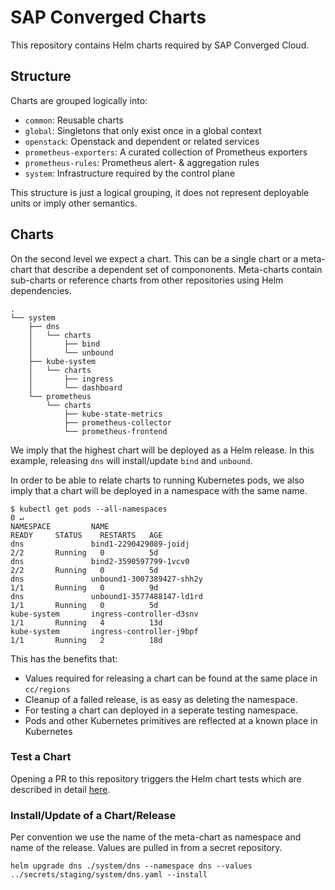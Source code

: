 # SAP Converged Charts

This repository contains Helm charts required by SAP Converged Cloud. 

## Structure

Charts are grouped logically into:

  * `common`: Reusable charts
  * `global`: Singletons that only exist once in a global context
  * `openstack`: Openstack and dependent or related services
  * `prometheus-exporters`: A curated collection of Prometheus exporters
  * `prometheus-rules`: Prometheus alert- & aggregation rules
  * `system`: Infrastructure required by the control plane 

This structure is just a logical grouping, it does not represent deployable
units or imply other semantics. 

## Charts 

On the second level we expect a chart. This can be a single chart or
a meta-chart that describe a dependent set of compononents. Meta-charts contain
sub-charts or reference charts from other repositories using Helm dependencies.

```
.
└── system
    ├── dns
    │   └── charts
    │       ├── bind
    │       └── unbound
    ├── kube-system
    │   └── charts
    │       ├── ingress
    │       └── dashboard
    └── prometheus
        └── charts
            ├── kube-state-metrics
            ├── prometheus-collector
            └── prometheus-frontend
```

We imply that the highest chart will be deployed as a Helm release. In this
example, releasing `dns` will install/update `bind` and `unbound`.

In order to be able to relate charts to running Kubernetes pods, we also imply
that a chart will be deployed in a namespace with the same name.  

```
$ kubectl get pods --all-namespaces                                                                                                                 0 ↵
NAMESPACE         NAME                                               READY     STATUS    RESTARTS   AGE
dns               bind1-2290429089-joidj                             2/2       Running   0          5d
dns               bind2-3590597799-1vcv0                             2/2       Running   0          5d
dns               unbound1-3007389427-shh2y                          1/1       Running   0          9d
dns               unbound1-3577488147-ld1rd                          1/1       Running   0          5d
kube-system       ingress-controller-d3snv                           1/1       Running   4          13d
kube-system       ingress-controller-j9bpf                           1/1       Running   2          18d
```

This has the benefits that:
 
  * Values required for releasing a chart can be found at the same place in `cc/regions`
  * Cleanup of a failed release, is as easy as deleting the namespace.
  * For testing a chart can deployed in a seperate testing namespace.
  * Pods and other Kubernetes primitives are reflected at a known place in
      Kubernetes

### Test a Chart

Opening a PR to this repository triggers the Helm chart tests which are described in detail [here](./ci/README.md).  

### Install/Update of a Chart/Release 

Per convention we use the name of the meta-chart as namespace and name of the
release. Values are pulled in from a secret repository.

```
helm upgrade dns ./system/dns --namespace dns --values ../secrets/staging/system/dns.yaml --install 
```
